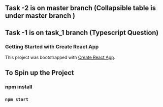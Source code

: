 
## Task -2 is on master branch (Collapsible table is under master branch )
## Task -1 is on task_1 branch (Typescript Question)



### Getting Started with Create React App

This project was bootstrapped with [Create React App](https://github.com/facebook/create-react-app).

## To Spin up the Project
### npm install
### `npm start`




